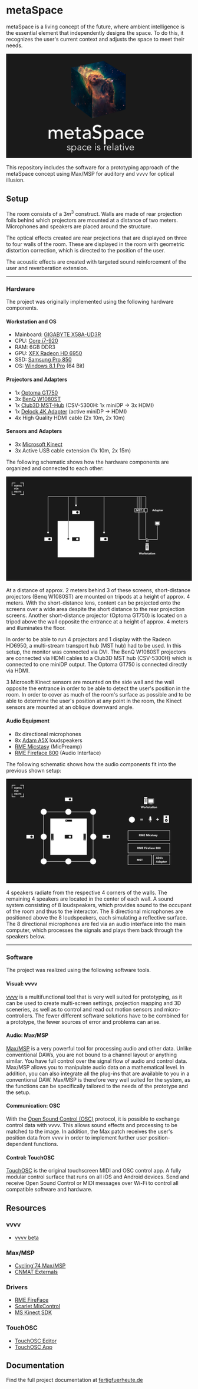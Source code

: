 # metaSpace

metaSpace is a living concept of the future, where ambient intelligence is the essential element that independently designs the space. To do this, it recognizes the user's current context and adjusts the space to meet their needs.

![banner](img/banner.png)

This repository includes the software for a prototyping approach of the metaSpace concept using Max/MSP for auditory and vvvv for optical illusion.

## Setup

The room consists of a $3m^3$ construct. Walls are made of rear projection foils behind which projectors are mounted at a distance of two meters. Microphones and speakers are placed around the structure.

The optical effects created are rear projections that are displayed on three to four walls of the room. These are displayed in the room with geometric distortion correction, which is directed to the position of the user.

The acoustic effects are created with targeted sound reinforcement of the user and reverberation extension.

---

### Hardware

The project was originally implemented using the following hardware components.

#### Workstation and OS

- Mainboard: [GIGABYTE X58A-UD3R](https://www.gigabyte.com/de/Motherboard/GA-X58A-UD3R-rev-10/support#support-dl-driver)
- CPU: [Core i7-920](https://ark.intel.com/content/www/de/de/ark/products/37147/intel-core-i7-920-processor-8m-cache-2-66-ghz-4-80-gt-s-intel-qpi.html)
- RAM: 6GB DDR3
- GPU: [XFX Radeon HD 6950](https://www.mindfactory.de/product_info.php/2GB-XFX-Radeon-HD-6950-XXX-Aktiv-PCIe-2-1-x16--Retail-_765501.html)
- SSD: [Samsung Pro 850](https://www.samsung.com/de/memory-storage/sata-ssd/850-pro-sata-3-2-5-inch-ssd-256gb-mz-7ke256bw/)
- OS: [Windows 8.1 Pro](https://www.microsoft.com/de-de/software-download/windows8ISO) (64 Bit)

#### Projectors and Adapters

- 1x [Optoma GT750](https://www.beamershop24.de/de/optoma-gt750-de.html)
- 3x [BenQ W1080ST](https://www.beamershop24.de/de/benq-w1080st-1-de.html)
- 1x [Club3D MST-Hub](https://www.amazon.de/Club-3D-Transport-DisplayPort-Adapter/dp/B00KXYC9KC) (CSV-5300H: 1x miniDP -> 3x HDMI)
- 1x [Delock 4K Adapter](https://www.amazon.de/Delock-Adapter-Displayport-Stecker-schwarz/dp/B00TKOVOE8/) (active miniDP -> HDMI)
- 4x High Quality HDMI cable (2x 10m, 2x 10m)

#### Sensors and Adapters

- 3x [Microsoft Kinect](http://interface-experience.org/objects/microsoft-xbox-360-with-kinect/)
- 3x Active USB cable extension (1x 10m, 2x 15m)

The following schematic shows how the hardware components are organized and connected to each other:

![setup-visual](img/setup-visual.png)

At a distance of approx. 2 meters behind 3 of these screens, short-distance projectors (Benq W1080ST) are mounted on tripods at a height of approx. 4 meters. With the short-distance lens, content can be projected onto the screens over a wide area despite the short distance to the rear projection screens. Another short-distance projector (Optoma GT750) is located on a tripod above the wall opposite the entrance at a height of approx. 4 meters and illuminates the floor.

In order to be able to run 4 projectors and 1 display with the Radeon HD6950, a multi-stream transport hub (MST hub) had to be used. In this setup, the monitor was connected via DVI. The BenQ W1080ST projectors are connected via HDMI cables to a Club3D MST hub (CSV-5300H) which is connected to one miniDP output. The Optoma GT750 is connected directly via HDMI.

3 Microsoft Kinect sensors are mounted on the side wall and the wall opposite the entrance in order to be able to detect the user's position in the room. In order to cover as much of the room's surface as possible and to be able to determine the user's position at any point in the room, the Kinect sensors are mounted at an oblique downward angle.

#### Audio Equipment

- 8x directional microphones
- 8x [Adam A5X](https://www.thomann.de/de/adam_a5x.htm) loudspeakers
- [RME Micstasy](https://www.rme-audio.de/micstasy.html) (MicPreamp)
- [RME Fireface 800](https://archiv.rme-audio.de/products/fireface_800.php) (Audio Interface)

The following schematic shows how the audio components fit into the previous shown setup:

![setup-full](img/setup-full.jpg)

4 speakers radiate from the respective 4 corners of the walls. The remaining 4 speakers are located in the center of each wall. A sound system consisting of 8 loudspeakers, which provides sound to the occupant of the room and thus to the interactor. The 8 directional microphones are positioned above the 8 loudspeakers, each simulating a reflective surface. The 8 directional microphones are fed via an audio interface into the main computer, which processes the signals and plays them back through the speakers below.

---

### Software

The project was realized using the following software tools.

#### Visual: vvvv

[vvvv](https://vvvv.org/) is a multifunctional tool that is very well suited for prototyping, as it can be used to create multi-screen settings, projection mapping and 3D sceneries, as well as to control and read out motion sensors and micro-controllers. The fewer different software solutions have to be combined for a prototype, the fewer sources of error and problems can arise.

#### Audio: Max/MSP

[Max/MSP](https://cycling74.com/) is a very powerful tool for processing audio and other data. Unlike conventional DAWs, you are not bound to a channel layout or anything similar. You have full control over the signal flow of audio and control data. Max/MSP allows you to manipulate audio data on a mathematical level. In addition, you can also integrate all the plug-ins that are available to you in a conventional DAW. Max/MSP is therefore very well suited for the system, as the functions can be specifically tailored to the needs of the prototype and the setup.

#### Communication: OSC

With the [Open Sound Control (OSC)](http://opensoundcontrol.org/) protocol, it is possible to exchange control data with vvvv. This allows sound effects and processing to be matched to the image. In addition, the Max patch receives the user's position data from vvvv in order to implement further user position-dependent functions.

#### Control: TouchOSC

[TouchOSC](https://hexler.net/products/touchosc) is the original touchscreen MIDI and OSC control app. A fully modular control surface that runs on all iOS and Android devices. Send and receive Open Sound Control or MIDI messages over Wi-Fi to control all compatible software and hardware.

## Resources

### vvvv

- [vvvv beta](https://vvvv.org/downloads)

### Max/MSP

- [Cycling'74 Max/MSP](https://cycling74.com/downloads)
- [CNMAT Externals](https://cnmat.berkeley.edu/downloads)

### Drivers

- [RME FireFace](https://www.rme-audio.de/Downloadbereich.html)
- [Scarlet MixControl](https://customer.focusrite.com/en/support/downloads?brand=Focusrite&product_by_type=506&download_type=all)
- [MS Kinect SDK](https://developer.microsoft.com/de-de/windows/kinect/)

### TouchOSC

- [TouchOSC Editor](https://hexler.net/products/touchosc)
- [TouchOSC App](https://apps.apple.com/app/touchosc/id288120394)

## Documentation

Find the full project documentation at [fertigfuerheute.de](https://fertigfuerheute.de/)
